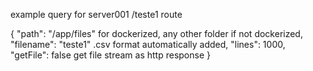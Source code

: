 example query for server001 /teste1 route

{
	"path": "/app/files" for dockerized, any other folder if not dockerized,
	"filename": "teste1" .csv format automatically added,
	"lines": 1000,
	"getFile": false get file stream as http response
}